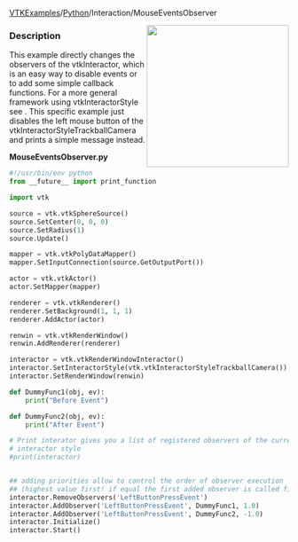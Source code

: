 [VTKExamples](/index/)/[Python](/Python)/Interaction/MouseEventsObserver

<img align="right" src="https://github.com/lorensen/VTKExamples/blob/gh-pages/Testing/Baseline/Interaction/TestMouseEventsObserver.png?raw=true" width="256" />

### Description
This example directly changes the observers of the vtkInteractor, which is an easy way to disable events or to add some simple callback functions. For a more general framework using vtkInteractorStyle see []([VTK/Examples/Python/Interaction/MouseEvents]). This specific example just disables the left mouse button of the vtkInteractorStyleTrackballCamera and prints a simple message instead.

**MouseEventsObserver.py**
```python
#!/usr/bin/env python
from __future__ import print_function

import vtk

source = vtk.vtkSphereSource()
source.SetCenter(0, 0, 0)
source.SetRadius(1)
source.Update()

mapper = vtk.vtkPolyDataMapper()
mapper.SetInputConnection(source.GetOutputPort())

actor = vtk.vtkActor()
actor.SetMapper(mapper)

renderer = vtk.vtkRenderer()
renderer.SetBackground(1, 1, 1)
renderer.AddActor(actor)

renwin = vtk.vtkRenderWindow()
renwin.AddRenderer(renderer)

interactor = vtk.vtkRenderWindowInteractor()
interactor.SetInteractorStyle(vtk.vtkInteractorStyleTrackballCamera())
interactor.SetRenderWindow(renwin)

def DummyFunc1(obj, ev):
    print("Before Event")

def DummyFunc2(obj, ev):
    print("After Event")

# Print interator gives you a list of registered observers of the current
# interactor style
#print(interactor)


## adding priorities allow to control the order of observer execution
## (highest value first! if equal the first added observer is called first)
interactor.RemoveObservers('LeftButtonPressEvent')
interactor.AddObserver('LeftButtonPressEvent', DummyFunc1, 1.0)
interactor.AddObserver('LeftButtonPressEvent', DummyFunc2, -1.0)
interactor.Initialize()
interactor.Start()
```
